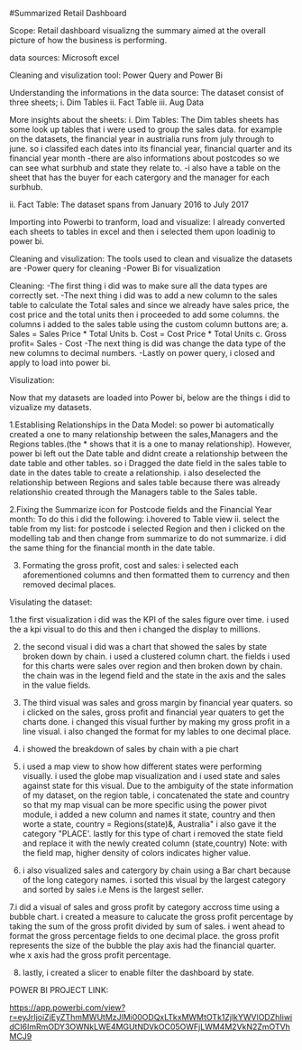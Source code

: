 #Summarized Retail Dashboard

Scope:
Retail dashboard visualizng the summary aimed at the overall picture of how the business is performing.
 

data sources:
Microsoft excel

Cleaning and visulization tool:
Power Query and Power Bi

Understanding the informations in the data source:
The dataset consist of three sheets;
i. Dim Tables
ii. Fact Table
iii. Aug Data

More insights about the sheets:
i. Dim Tables:
The Dim tables sheets has some look up tables that i were used to group the sales data.
for example on the datasets, the financial year in austrialia runs from july through to june.
so i classifed each dates into its financial year, financial quarter and its financial year month 
-there are also informations about postcodes so we can see what surbhub and state they relate to.
-i also have a table on the sheet that has the buyer for each catergory and the manager for each surbhub.

ii. Fact Table:
The dataset spans from January 2016 to July 2017


Importing into Powerbi to tranform, load and visualize:
I already converted each sheets to tables in excel and then i selected them upon loadinig to power bi.

Cleaning and visulization:
The tools used to clean and visualize the datasets are
-Power query for cleaning
-Power Bi for visualization

Cleaning:
-The first thing i did was to make sure all the data types are correctly set.
-The next thing i did was to add a new column to the sales table to calculate the Total sales and since we already have sales price, the cost price and the total units then i proceeded to add some columns.
the columns i added to the sales table using the custom column buttons are;
a. Sales = Sales Price * Total Units
b. Cost = Cost Price * Total Units
c. Gross profit= Sales - Cost
-The next thing is did was change the data type of the new columns to decimal numbers.
-Lastly on power query, i closed and apply to load into power bi.


Visulization:

Now that my datasets are loaded into Power bi, below are the things i did to vizualize my datasets.

1.Establising Relationships in the Data Model:
so power bi automatically created a one to many relationship between the sales,Managers and the Regions tables.(the * shows that it is a one to manay relationship).
However, power bi left out the Date table and didnt create a relationship between the date table and other tables.
so i Dragged the date field in the sales table to date in the dates table to create a relationship.
i also deselected the relationship between Regions and sales table because there was already  relationshio created through the Managers table to the Sales table.

2.Fixing the Summarize icon for Postcode fields and the Financial Year month:
To do this i did the following:
i.hovered to Table view
ii. select the table from my list:
for postcode i selected Region and then i clicked on the modelling tab and then change from summarize to do not summarize.
i did the same thing for the financial month in the date table.

3. Formating the gross profit, cost and sales:
i selected each aforementioned columns and then formatted them to currency and then removed decimal places.


Visulating the dataset:

1.the first visualization i did was the KPI of the sales figure over time.
i used the a kpi visual to do this and then i changed the display to millions.

2. the second visual i did was a chart that showed the sales by state broken down by chain.
i used a clustered column chart. the fields i used for this charts were sales over region and then broken down by chain.
the chain was in the legend field and the state in the axis and the sales in the value fields.

3. The third visual was sales and gross margin by financial year quaters.
so i clicked on the sales, gross profit and financial year quaters to get the charts done.
i changed this visual further by making my gross profit in a line visual.
i also changed the format for my lables to one decimal place.

4. i showed the breakdown of sales by chain with a pie chart

5. i used a map view to show how different states were performing visually.
i used the globe map visualization and i used state and sales against state for this visual.
Due to the ambiguity of the state information of my dataset, on the region table, i concatenated the state and country so that my map visual can be more specific
using the power pivot module, i added a new column and names it state, country and then worte a state, country = Regions(state)&, Australia"
i also gave it the category "PLACE'.
lastly for this type of chart i removed the state field and replace it with the newly created column (state,country)
Note: with the field map, higher density of colors indicates higher value.

6. i also visualized sales and catergory by chain using a Bar chart because of the long category names.
i sorted this visual by the largest category and sorted by sales i.e Mens is the largest seller.


7.i did a visual of sales and gross profit by category accross time using a bubble chart.
i created a measure to calucate the gross profit percentage by taking the sum of the gross profit divided by sum of sales.
i went ahead to format the gross percentage fields to one decimal place.
the gross profit represents the size of the bubble
the play axis had the financial quarter.
whe x axis had the gross profit percentage.

8. lastly, i created a slicer to enable filter the dashboard by state.


POWER BI PROJECT LINK:

https://app.powerbi.com/view?r=eyJrIjoiZjEyZThmMWUtMzJlMi00ODQxLTkxMWMtOTk1ZjlkYWVlODZhIiwidCI6ImRmODY3OWNkLWE4MGUtNDVkOC05OWFjLWM4M2VkN2ZmOTVhMCJ9








